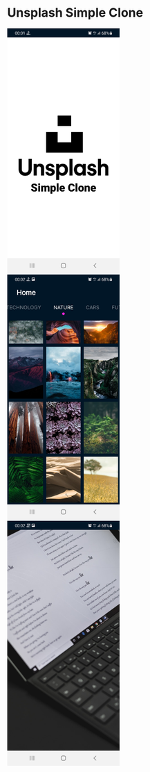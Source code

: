 # Unsplash Simple Clone

<img src="images/img_1.jpg" width = "260"> <img src="images/img_2.jpg" width = "260" > <img src="images/img_3.jpg" width = "260" >
